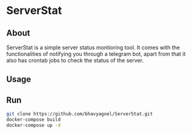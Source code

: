 # ServerStat

## About 
ServerStat is a simple server status montioring tool. It comes with the functionalities of notifying you through a telegram bot, apart from that it also has crontab jobs to check the status of the server. 

## Usage 


## Run 
```sh
git clone https://github.com/bhavyagoel/ServerStat.git
docker-compose build 
docker-compose up -d 
```
